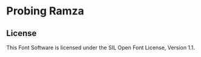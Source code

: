# Probing Ramza

## License

This Font Software is licensed under the SIL Open Font License, Version 1.1.
